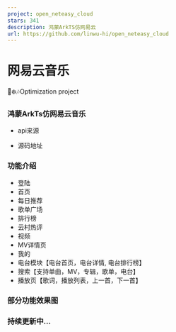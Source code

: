 ```yaml
---
project: open_neteasy_cloud
stars: 341
description: 鸿蒙ArkTS仿网易云
url: https://github.com/linwu-hi/open_neteasy_cloud
---
```


网易云音乐
=====

🎅❄️🎶Optimization project

### 鸿蒙ArkTs仿网易云音乐

-   api来源
    
-   源码地址
    

### 功能介绍

-   登陆
-   首页
-   每日推荐
-   歌单广场
-   排行榜
-   云村热评
-   视频
-   MV详情页
-   我的
-   电台模块【电台首页，电台详情, 电台排行榜】
-   搜索【支持单曲，MV，专辑，歌单，电台】
-   播放页【歌词，播放列表，上一首，下一首】

### 部分功能效果图

### **持续更新中...**
